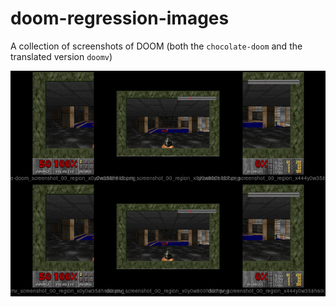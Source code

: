 # doom-regression-images
A collection of screenshots of DOOM (both the `chocolate-doom` and the translated version `doomv`)

<img src='https://github.com/Larpon/doom-regression-images/raw/master/samples.jpg' width=700>

